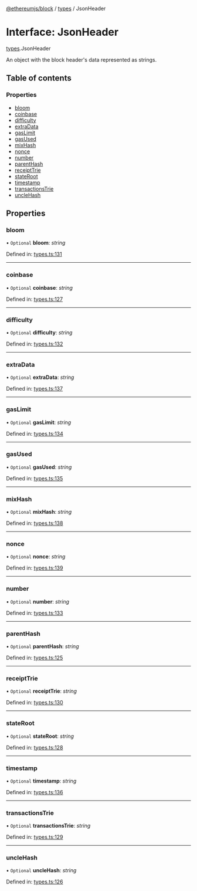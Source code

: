 [@ethereumjs/block](../README.md) / [types](../modules/types.md) / JsonHeader

# Interface: JsonHeader

[types](../modules/types.md).JsonHeader

An object with the block header's data represented as strings.

## Table of contents

### Properties

- [bloom](types.jsonheader.md#bloom)
- [coinbase](types.jsonheader.md#coinbase)
- [difficulty](types.jsonheader.md#difficulty)
- [extraData](types.jsonheader.md#extradata)
- [gasLimit](types.jsonheader.md#gaslimit)
- [gasUsed](types.jsonheader.md#gasused)
- [mixHash](types.jsonheader.md#mixhash)
- [nonce](types.jsonheader.md#nonce)
- [number](types.jsonheader.md#number)
- [parentHash](types.jsonheader.md#parenthash)
- [receiptTrie](types.jsonheader.md#receipttrie)
- [stateRoot](types.jsonheader.md#stateroot)
- [timestamp](types.jsonheader.md#timestamp)
- [transactionsTrie](types.jsonheader.md#transactionstrie)
- [uncleHash](types.jsonheader.md#unclehash)

## Properties

### bloom

• `Optional` **bloom**: *string*

Defined in: [types.ts:131](https://github.com/ethereumjs/ethereumjs-monorepo/blob/master/packages/block/src/types.ts#L131)

___

### coinbase

• `Optional` **coinbase**: *string*

Defined in: [types.ts:127](https://github.com/ethereumjs/ethereumjs-monorepo/blob/master/packages/block/src/types.ts#L127)

___

### difficulty

• `Optional` **difficulty**: *string*

Defined in: [types.ts:132](https://github.com/ethereumjs/ethereumjs-monorepo/blob/master/packages/block/src/types.ts#L132)

___

### extraData

• `Optional` **extraData**: *string*

Defined in: [types.ts:137](https://github.com/ethereumjs/ethereumjs-monorepo/blob/master/packages/block/src/types.ts#L137)

___

### gasLimit

• `Optional` **gasLimit**: *string*

Defined in: [types.ts:134](https://github.com/ethereumjs/ethereumjs-monorepo/blob/master/packages/block/src/types.ts#L134)

___

### gasUsed

• `Optional` **gasUsed**: *string*

Defined in: [types.ts:135](https://github.com/ethereumjs/ethereumjs-monorepo/blob/master/packages/block/src/types.ts#L135)

___

### mixHash

• `Optional` **mixHash**: *string*

Defined in: [types.ts:138](https://github.com/ethereumjs/ethereumjs-monorepo/blob/master/packages/block/src/types.ts#L138)

___

### nonce

• `Optional` **nonce**: *string*

Defined in: [types.ts:139](https://github.com/ethereumjs/ethereumjs-monorepo/blob/master/packages/block/src/types.ts#L139)

___

### number

• `Optional` **number**: *string*

Defined in: [types.ts:133](https://github.com/ethereumjs/ethereumjs-monorepo/blob/master/packages/block/src/types.ts#L133)

___

### parentHash

• `Optional` **parentHash**: *string*

Defined in: [types.ts:125](https://github.com/ethereumjs/ethereumjs-monorepo/blob/master/packages/block/src/types.ts#L125)

___

### receiptTrie

• `Optional` **receiptTrie**: *string*

Defined in: [types.ts:130](https://github.com/ethereumjs/ethereumjs-monorepo/blob/master/packages/block/src/types.ts#L130)

___

### stateRoot

• `Optional` **stateRoot**: *string*

Defined in: [types.ts:128](https://github.com/ethereumjs/ethereumjs-monorepo/blob/master/packages/block/src/types.ts#L128)

___

### timestamp

• `Optional` **timestamp**: *string*

Defined in: [types.ts:136](https://github.com/ethereumjs/ethereumjs-monorepo/blob/master/packages/block/src/types.ts#L136)

___

### transactionsTrie

• `Optional` **transactionsTrie**: *string*

Defined in: [types.ts:129](https://github.com/ethereumjs/ethereumjs-monorepo/blob/master/packages/block/src/types.ts#L129)

___

### uncleHash

• `Optional` **uncleHash**: *string*

Defined in: [types.ts:126](https://github.com/ethereumjs/ethereumjs-monorepo/blob/master/packages/block/src/types.ts#L126)
